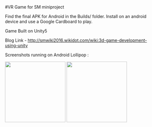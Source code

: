 #VR Game for SM miniproject

Find the final APK for Android in the Builds/ folder. Install on an android device and use a Google Cardboard to play.

Game Built on Unity5

Blog Link - http://smwiki2016.wikidot.com/wiki:3d-game-development-using-unity

Screenshots running on Android Lollipop :

<img src="Img/screen1.jpg" width="200"> 

<img src="Img/screen2.jpg" width="200"> 
